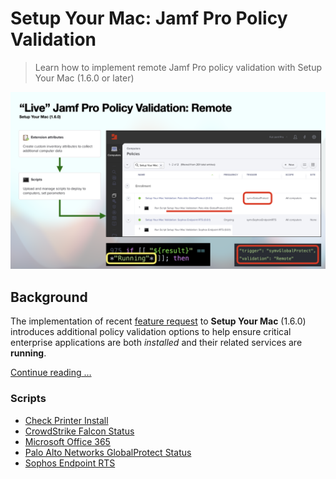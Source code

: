 # Setup Your Mac: Jamf Pro Policy Validation

> Learn how to implement remote Jamf Pro policy validation with Setup Your Mac (1.6.0 or later)

[<img alt="Setup Your Mac (1.10.0)" src="images/SYM_Remote_Validation.png" />](https://snelson.us/sym)

## Background

The implementation of recent [feature request](https://github.com/dan-snelson/dialog-scripts/issues/21) to **Setup Your Mac** (1.6.0) introduces additional policy validation options to help ensure critical enterprise applications are both _installed_ and their related services are **running**.

[Continue reading …](https://snelson.us/2023/01/setup-your-mac-validation/)

### Scripts
- [Check Printer Install](Check%20Printer%20Install.sh)
- [CrowdStrike Falcon Status](CrowdStrike%20Falcon%20Status.bash)
- [Microsoft Office 365](Microsoft%20Office%20365.bash)
- [Palo Alto Networks GlobalProtect Status](Palo%20Alto%20Networks%20GlobalProtect%20Status.bash)
- [Sophos Endpoint RTS](Sophos%20Endpoint%20RTS.bash)